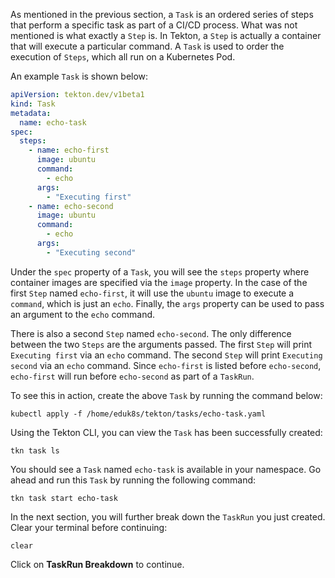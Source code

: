 As mentioned in the previous section, a `Task` is an ordered series of steps that perform a specific task 
as part of a CI/CD process. What was not mentioned is what exactly a `Step` is. In Tekton, a `Step` is actually 
a container that will execute a particular command. A `Task` is used to order the execution of `Steps`, which 
all run on a Kubernetes Pod. 

An example `Task` is shown below:

```yaml
apiVersion: tekton.dev/v1beta1
kind: Task
metadata:
  name: echo-task
spec:
  steps:
    - name: echo-first
      image: ubuntu
      command:
        - echo
      args:
        - "Executing first"
    - name: echo-second
      image: ubuntu
      command:
        - echo
      args:
        - "Executing second"
```

Under the `spec` property of a `Task`, you will see the `steps` property where container images are specified via the 
`image` property. In the case of the first `Step` named `echo-first`, it will use the `ubuntu` image to execute a 
`command`, which is just an `echo`. Finally, the `args` property can be used to pass an argument to the `echo` command. 

There is also a second `Step` named `echo-second`. The only difference between the two `Steps` are the arguments passed. The 
first `Step` will print `Executing first` via an `echo` command. The second `Step` will print `Executing second` via an `echo` 
command. Since `echo-first` is listed before `echo-second`, `echo-first` will run before `echo-second` as part of a `TaskRun`. 

To see this in action, create the above `Task` by running the command below:

```execute-1
kubectl apply -f /home/eduk8s/tekton/tasks/echo-task.yaml
```

Using the Tekton CLI, you can view the `Task` has been successfully created:

```execute-1
tkn task ls
```

You should see a `Task` named `echo-task` is available in your namespace. Go ahead and run this `Task` by running the following command:

```execute-1
tkn task start echo-task
```

In the next section, you will further break down the `TaskRun` you just created. Clear your terminal before continuing: 

```execute-1
clear
```

Click on **TaskRun Breakdown** to continue.